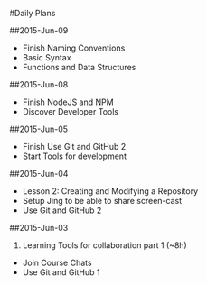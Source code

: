 #Daily Plans


##2015-Jun-09

* Finish Naming Conventions
* Basic Syntax
* Functions and Data Structures

##2015-Jun-08

* Finish NodeJS and NPM
* Discover Developer Tools

##2015-Jun-05

* Finish Use Git and GitHub 2
* Start Tools for development

##2015-Jun-04

* Lesson 2: Creating and Modifying a Repository
* Setup Jing to be able to share screen-cast
* Use Git and GitHub 2

##2015-Jun-03

1. Learning Tools for collaboration part 1 (~8h)
  * Join Course Chats
  * Use Git and GitHub 1
